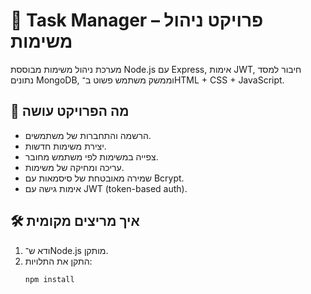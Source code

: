# 📝 Task Manager – פרויקט ניהול משימות

מערכת ניהול משימות מבוססת Node.js עם Express, אימות JWT, חיבור למסד נתונים MongoDB, וממשק משתמש פשוט ב־HTML + CSS + JavaScript.

## 🚀 מה הפרויקט עושה

- הרשמה והתחברות של משתמשים.
- יצירת משימות חדשות.
- צפייה במשימות לפי משתמש מחובר.
- עריכה ומחיקה של משימות.
- שמירה מאובטחת של סיסמאות עם Bcrypt.
- אימות גישה עם JWT (token-based auth).

## 🛠️ איך מריצים מקומית

1. ודא ש־Node.js מותקן.
2. התקן את התלויות:
   ```bash
   npm install

